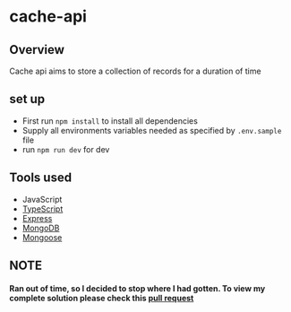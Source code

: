 # cache-api

## Overview

Cache api aims to store a collection of records for a duration of time

## set up

- First run `npm install` to install all dependencies
- Supply all environments variables needed as specified by `.env.sample` file
- run `npm run dev` for dev

## Tools used

- JavaScript
- [TypeScript](https://www.typescriptlang.org/)
- [Express](https://expressjs.com/)
- [MongoDB](https://www.mongodb.com/)
- [Mongoose](https://mongoosejs.com/)

## NOTE

#### Ran out of time, so I decided to stop where I had gotten. To view my complete solution please check this [pull request](https://github.com/saheedt/cache-api/pull/3)

